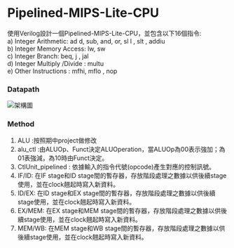 # Pipelined-MIPS-Lite-CPU
使用Verilog設計一個Pipelined-MIPS-Lite-CPU，並包含以下16個指令:  
a) Integer Arithmetic: ad d, sub, and, or, sl l , slt , addiu  
b) Integer Memory Access: lw, sw  
c) Integer Branch: beq, j , jal  
d) Integer Multiply /Divide : multu  
e) Other Instructions : mfhi, mflo , nop  
### Datapath
![架構圖](https://github.com/Sadieee/Pipelined-MIPS-Lite-CPU/assets/85558758/03a31c55-8f2b-4218-a5d1-c6a443f1386b)  
### Method
1. ALU :按照期中project做修改
2. alu_ctl :由ALUOp、Funct決定ALUOperation，當ALUOp為00表示強加；為01表強減，為10時由Funct決定。
3. CtlUnit_pipelined : 依據輸入的指令代號(opcode)產生對應的控制訊號。
5. IF/ID: 在IF stage和ID stage間的暫存器，存放階段處理之數據以供後續stage使用，並在clock翹起時寫入新資料。
6. ID/EX: 在ID stage和EX stage間的暫存器，存放階段處理之數據以供後續stage使用，並在clock翹起時寫入新資料。
7. EX/MEM: 在EX stage和MEM stage間的暫存器，存放階段處理之數據以供後續stage使用，並在clock翹起時寫入新資料。
8. MEM/WB: 在MEM stage和WB stage間的暫存器，存放階段處理之數據以供後續stage使用，並在clock翹起時寫入新資料。


